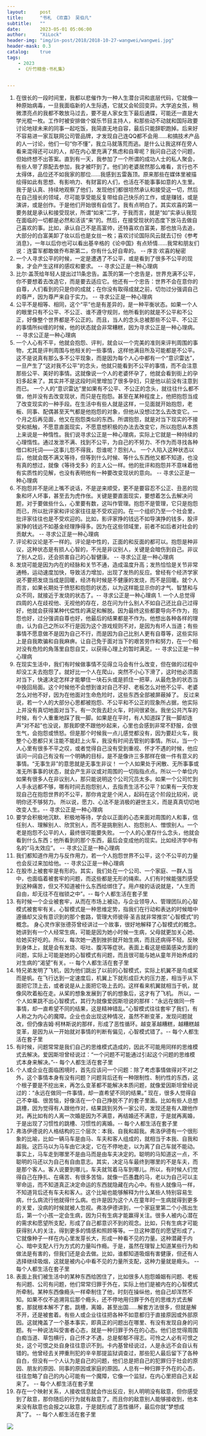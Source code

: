 ```yaml
---
layout:     post
title:      "书札 《欢喜》 吴伯凡"
subtitle:   ""
date:       2023-05-01 05:06:00
author:     "XiLock"
header-img: "img/in-post/2018/2018-10-27-wangwei/wangwei.jpg"
header-mask: 0.3
catalog:    true
tags:
    - 2023
    - 《斤竹精舍·书札集》


---
```


1. 在很长的一段时间里，我都以悲催作为一种人生潜台词和底层代码，它就像一种原始病毒，一旦我面临新的人生际遇，它就又会轮回变异。大学追女孩，稍微漂亮点的我都不敢放马过去，要不是人家女生下最后通牒，可能还一直是大学光棍一枚。工作时被安排做个娱乐节目主持人，和那些动不动就和国际政要讨论地球未来的同事一起吃饭，我简直无地自容，最后只能辞职跑掉。后来好不容易进一家互联网公司管品牌，才发现自己连QQ都不会用……和搞技术产品的人一讨论，他们一句“你不懂”，我立马就落荒而逃。是什么让我这样在旁人看来混得还可以的人，却在内心里充满了焦虑和自卑呢？我问自己这个问题，但始终想不出答案。直到有一天，我参加了一个所谓的成功人士的私人聚会，有些人带了原配去参加，我才被吓到了。他们的老婆居然那么难看，言行也不太得体，品位还不如我家的那位……我感到五雷轰顶。原来那些在媒体里被描绘得如此有思想、有影响力、有财富的人们，也活在不能事事如意的人生里。我于是认真、持续地观察了他们，发现他们都很坦然承认和接受这一切，然后在自己擅长的领域，尽可能享受能反复带给自己快乐的工作，或是赚钱，或是演讲，或是创作。于是他们开始很有自信了。我有点明白了。其实欢喜的第一要务就是承认和接受现状，所谓“如来”二字，于我而言，就是“如”实承认我现在面临的一切都是必然和活该“来”的。然后，在接受现状的态度下放马去做自己喜欢的事。比如，承认自己不是高富帅，还特喜欢白富美，那也放马去追，大部分的白富美卸了妆以后也是女丝一枚；喜欢讨论国际风云就去订份《参考消息》，一年以后你也可以看出基辛格的《论中国》有点矫情……我常和朋友们说：连雷军都敢做乔布斯第二，你有什么好自卑的。 -- 序言·欢喜的秘密
1. 一个人寻求公平的时候，一定是遭遇了不公平，或是看到了很多不公平的现象，才会产生这样的感叹和要求。 -- 寻求公正是一种心理病
1. 比尔·盖茨给年轻人提出过11条忠告。盖茨的第一个忠告是，世界充满不公平，你不要想着去改造它，而是要去适应它。他还有一个忠告：世界不会在意你的自尊，人们看到的只是你的成就；在你没有取得成就之前，切勿过分强调自己的尊严，因为尊严来自于实力。 -- 寻求公正是一种心理病
1. 公平不是相等、相同，这个“平”也是有差异的，是一种平衡状态。如果一个人的眼里只有不公平、不公正、谁不遵守规则，他所看到的就是不公平和不公正，好像整个世界都是不公正的。而且，当人的念头总被那些不公平、不公正的事情所纠缠的时候，他的状态就会非常糟糕，因为寻求公正是一种心理病。 -- 寻求公正是一种心理病
1. 一个人心有不平，他就会抱怨、评判，就会以一个完美的准则来评判周围的事物，尤其是评判周围与他相关的一些事情，这样他满目所及可能都是不公平。这不是说真有那么多不公平现象，而是因为每个人心中都有一个“意识雷达”，一旦产生了“这对我不公平”的念头，他就只能看到不公平的事情，而不会注意那些公平、美好的事情。这就像说一个人的老婆怀孕了，他就会看到街上的孕妇多起来了。其实并不是这段时间里增加了很多孕妇，只是他以前没有注意到而已。 一个人的“意识雷达”里如果有不公平、不公正的念头，就往往什么都不做，他并没有去改变现状，而只是在抱怨。甚至在某种程度上，他把抱怨当成了改变现实的一种手段。在生活中有些人就是这样，一见面就开始抱怨，老板、同事、配偶甚至天气都是他抱怨的对象，但他从没想过怎么去改变它。一个月之后再见面，他又在抱怨类似的东西。所谓抱怨，就是对当下现实的不接受和抵触，不愿意直面现实，不愿意想积极的办法去改变它，所以抱怨从本质上来说是一种惰性。我们说寻求公正是一种心理病，实际上它就是一种持续的心理惰性。通过发泄不满、找到不公平，为自己的不努力、不作为而寻找各种借口和托词——这事儿怨不得我，怨谁呢？怨别人。 一个人陷入这种状态以后，他就会既不满又等待，但等到什么时候、等什么东西他又都不知道，也没有真的想过，就像《等待戈多》的主人公一样。他的批评和抱怨并不意味着他有实质性的见解，也没有表明他有一种要改变现状的意向。 -- 寻求公正是一种心理病
1. 不抱怨并不是闭上嘴不说话，不是逆来顺受，更不是要容忍不公正、丑恶的现象和坏人坏事，甚至去为虎作伥。关键是要直面现实，要想着怎么去解决问题，对于要做些什么，心里要有数，这叫作管理。抱怨不是管理，它只是抱怨而已，所以批评家和评论家往往是不受欢迎的。在一个组织乃至一个社会里，批评家往往也是不受欢迎的。比如，影评家挣的钱远不如导演挣的钱多，股评家挣的钱远不如基金经理挣得多。因为在这些领域里，前者不如后者对社会的贡献大。 -- 寻求公正是一种心理病
1. 评论和议论是不一样的。评论是中性的，正面的和反面的都可以。抱怨是种非议，这种状态是有损人心智的，不光是非议别人，关键是会暗伤到自己。非议了别人之后，还会损害自己的心智健康。 -- 寻求公正是一种心理病
1. 发烧可能是因为内在的经脉和关节不通，造成温度升高；发热恰恰是关节非常通畅，运动速度加快，导致活力增加，出现了发热的反应。曾经有个经济学家说不要把发烧当成是回暖，经济有时候是不健康的发烧，而不是回暖。就个人而言，如果长期处于愤怒和抱怨的状态，以为这样能显示你的才气、智慧和与众不同，就接近于发烧的状态了。-- 寻求公正是一种心理病 1. 一个人总觉得四周的人在歧视他、无视他的存在，总在问为什么别人不如自己还比自己过得好，他就会获得某种代偿性的满足和解脱。因为最终这些都要导向不作为，抱怨也好，过分强调自尊也好，他最后的结果都是不作为。他想出各种各样的理由，认为自己之所以不行是因为这个游戏规则不对，是因为有坏人当道；有些事情不愿意做不是因为自己不行，而是因为自己比别人更有自尊等，这些实际上是自我欺骗和自我麻痹。让自己免于面对当下的艰苦劳作和努力，在一个相对没有危险的角落里自怨自艾，以获得心理上的暂时满足。-- 寻求公正是一种心理病
1. 在现实生活中，我们有时候做事情不见得立马会有什么改变，但在做的过程中却没工夫去抱怨了。就好比一个人在爬山，突然不小心下滑了，这时他必须面对当下，快速决定怎样才能攀住一块石头或是抓住一把草，从最危急的状态当中挽回局面。这个时候他不会想到谁对自己不好、老板怎么对他不公平、老婆怎么对他不好，因为在他面对生命危险时，这些东西全部被屏蔽掉了。 反过来说，若一个人的大部分心思都被抱怨、不公平和不公正的现象所占据，他实际上并没有真切地面对当下。有一次我去赶火车，时间很紧张。我坐公共汽车的时候，有个人重重地踩了我一脚。如果是在平时，有人知道踩了我一脚却连声“对不起”也没说，那我即使不跟他吵起来，心里也会感到非常不舒服，会很生气，会抱怨或愤怒。但是那个时候我一点儿感觉都没有，因为要赶火车，我整个心思都只关注能不能赶上火车，我没有时间去管别的事情。所以，当一个人心里有很多不平之叹，或者觉得自己没有受到重视、怀才不遇的时候，他应该问一问自己有没有一个明确的目标，是不是像许三多那样在做一件有意义的事情。“无事生非”的意思就是无事生非议！ 一个人如果处于闲散、无所事事或准无所事事的状态，就会产生非议或对周围的一切指指点点。所以一个单位内如果有很多人在非议别人，那只能说明这个公司冗员太多。如果一个公司忙到人手永远都不够，哪有时间去抱怨别人，去指责生活不公平？如果有一天你发现自己在抱怨世界的不公平，那你肯定是个闲人，起码在这个阶段比较闲，说明你还不够努力。 所以说，愿力、心法不是消极的避世主义，而是真真切切地改变人生。-- 寻求公正是一种心理病
1. 要学会积极地沉默、积极地等待，学会以正面的心态来面对周围的人和事，信任别人、理解别人、欣赏别人，而不是挑剔别人、抱怨别人、憎恨别人。一个老是抱怨不公平的人，最终很可能要失败。 一个人的心里存什么念头，他就会看到什么东西；他所看到的那个东西，最后会变成他的现实。比如经济学中有名的“马太效应”。 -- 寻求公正是一种心理病
1. 我们都知道作用力与反作用力，若一个人抱怨世界不公平，这个不公平的力量也会反过来加给他。-- 寻求公正是一种心理病
1. 在股市上被套牢是有形的。其实，我们处在一个公司、一个家庭、一群人当中，也面临着被套牢的问题，而这些都是无形的绳索。人们有时候能强烈感受到这种痛苦，但又不知道被什么东西给绑住了。用卢梭的话说就是，“人生而自由，却无往不在枷锁之中”。-- 每个人都生活在套子里
1. 有时候一个企业被套牢，从而在市场上被动，与企业领导人、管理团队的心智模式被套牢有关。心智模式是一种思维定势，指我们在行动和表达的时候暗中遵循却又没有意识到的那个套路，管理大师彼得·圣吉就非常推崇“心智模式”的概念。 身心灵作家张德芬曾经讲过一个故事，很好地解释了心智模式的概念。她讲到有一个人经常生病，可能是因为她小时候一生病，父母就更加关心她、给她买好吃的。所以，每次她一遇到挫折就开始生病，而且还病得不轻。反映到身体上，就是会有发烧、呕吐、腹泻等症状。表面上看这是细菌感染方面的问题，实际上可能是她的心智模式有问题，而且很可能与她从童年开始养成的对生病的“渴望”有关。-- 每个人都生活在套子里
1. 特兄弟发明了飞机，因为他们跳出了以前的心智模式，实际上机翼不是鸟或桨而是帆。在飞行达到一定速度后，机翼上下就形成巨大的压力差，相当于从下面把它顶上去，或者说是从上面把它吸上去的。这样看来机翼就相当于帆，就像风吹着船在走。从桨的想象发展到了帆的想象后，这才有了飞机。 所以，一个人如果跳不出心智模式，其行为就像爱因斯坦说的那样：“永远在做同一件事情，却一直希望不同的结果，这是精神错乱。”心智模式往往套牢了我们，有人称之为内心的魔障。企业也会出现这种情况，虽然不断变革，发现问题就改，但仍像吉姆·柯林斯说的那样，形成了恶性循环。越变革越糟糕，越糟糕越变革，是因为从一开始就对事情的判断有偏见，心智模式错了。-- 每个人都生活在套子里
1. 有时候，问题常常是我们自己的思维模式造成的，因此不可能用同样的思维模式去解决。爱因斯坦曾经说过：“一个问题不可能通过引起这个问题的思维模式本身来解决。”-- 每个人都生活在套子里
1. 个人或企业在面临困境时，首先应该问一个问题：除了考虑事情做得对不对之外，这个事情本身有没有问题？问题背后还有一种限制性、制约性的东西，这个根子要是不挖出来，再怎么变革都不能解决本质问题，就像爱因斯坦曾经说过的：“永远在做同一件事情，却一直希望不同的结果。” 现在，很多人觉得自己不幸福、很苦恼，好像活在一个自己挣脱不了的套子里面。比如有些人总想跳槽，因为觉得有人跟他作对，结果跳到另外一家公司，发现还是有人跟他作对。再比如有的人离一次婚是因为不满意，再结婚还不满意，于是就再离婚，于是出现了习惯性的跳槽、习惯性的离婚。-- 每个人都生活在套子里
1. 弗洛伊德说的人格结构的三个层次：本我、自我和超我。弗洛伊德有一个很形象的比喻，比如一辆马车是由马、车夫和客人组成的，就相当于本我、自我和超我。这匹马以为马车由它决定，它在不停地走，以为离了自己车就不能动。事实上，马车走到哪里不是由马而是由车夫决定的。聪明的马知道这一点，不聪明的马还以为自己有自由意志。其实，决定马车最终到哪里的不是车夫，而是那个客人。客人说要到哪儿，车夫就驾着马车到哪儿。所以，有时候人们觉得自己在挣扎、在痛苦、有很多苦恼，就像一匹愚蠢的马，老以为自己可以主宰命运，而不知道真正决定命运的东西就隐藏在内心中。有些人就像马一样，不知道背后还有车夫和客人。这个比喻也能够解释为什么某些人特别容易生病，什么病流行他就得什么病。也许是因为这个人在童年时一生病就得到更多的关爱，没病的时候就被人忽视。弗洛伊德讲到，一个家庭里第二个小孩出生后，第一个小孩一定会生病，因为只有生病才能赢得关注。很多人被内心潜在的需求和愿望所支配，形成了自己都意识不到的观念。比如，只有生病才可能获得别人的关注，得到更多的情感和照顾等等。一旦这种潜在的愿望形成了，它就像种子一样在内心里发芽长大，形成一种看不见的力量。这种潜藏于内心、暗中支配人行为方式的力量叫作瘾。于是，虽然在理智上知道某些行为和做法是有害的，但我们还是会去做。比如，谁都知道吸烟有害健康，但还有人选择继续吸烟，这就是被内心中看不见的力量所支配，这种力量就是瘾头。 -- 每个人都生活在套子里
1. 表面上我们被生活中的某种东西给困住了，比如很多人抱怨婚姻有问题、老板有问题、公司有问题，他们常常归罪于外在，实际上他们是被内在的心智模式所牵制。某种东西像瘾头一样牵制住了他，时刻在操纵他，他自己却浑然不知。如果不仅不追溯背后那个瘾头，还不停地用归罪于外在的思维方式去解套，那就根本解不了套。跳槽，离婚，甚至出国……解套方法很多，但就是解不开，还是被套着。有些人或企业往往把各种不如意都归于直接原因或外部原因。这就掩盖了一个基本事实，即真正的问题出在哪里、有没有发现自身的问题。有一种说法叫受害者心态，就是一种归罪于外在的心态。他们总觉得周围白痴当道、草包横行，自己怀才不遇，总是郁郁不得志。可怜之人必有可恨之处，这个可恨之处自身往往意识不到。卡内基曾经说过，人是永远不会自认有错的。他曾经去关押重刑犯的辛辛那提监狱调查过，那些犯人最后留下了各种自白，但没有一个人认为是自己的问题，他们总是把自己的犯罪归于社会的原因、朋友的原因、同事的原因或家庭的原因。人总有一种归罪于外在的心态，往往忽略了自己的内心可能有一个魔障，它像一个监狱，在内心里把自己关起来了。 -- 每个人都生活在套子里
1. 存在一个映射关系，人接收信息就会作出反应，别人明明没有敌意，但你感受到了敌意，那你随后的行为就有敌意了。而且你的敌意别人能够接收到，他本来没有敌意也会报之以敌意，于是就形成了恶性循环，最后你就“梦想成真”了。 -- 每个人都生活在套子里

![](/img/wc-tail.GIF)
